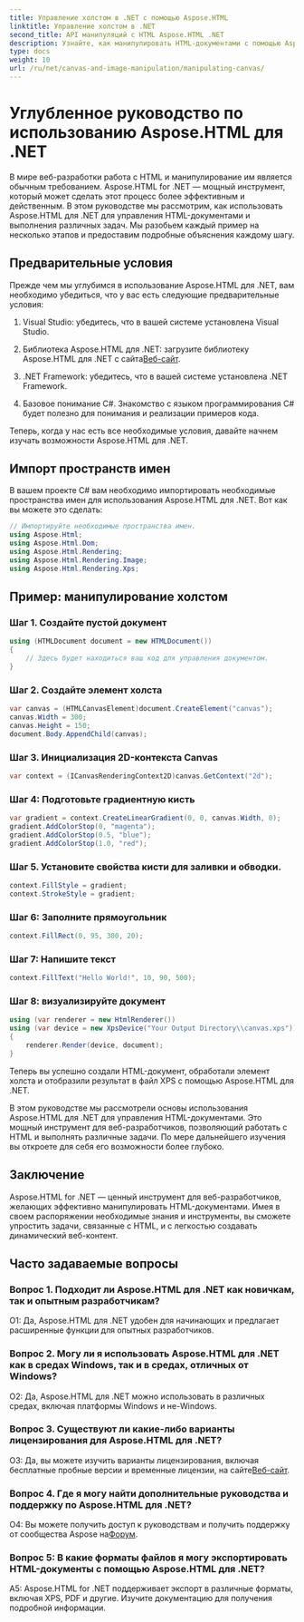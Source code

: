 ```yaml
---
title: Управление холстом в .NET с помощью Aspose.HTML
linktitle: Управление холстом в .NET
second_title: API манипуляций с HTML Aspose.HTML .NET
description: Узнайте, как манипулировать HTML-документами с помощью Aspose.HTML для .NET. В этом подробном руководстве рассматриваются основы, предварительные требования и пошаговые примеры.
type: docs
weight: 10
url: /ru/net/canvas-and-image-manipulation/manipulating-canvas/
---
```

# Углубленное руководство по использованию Aspose.HTML для .NET

В мире веб-разработки работа с HTML и манипулирование им является обычным требованием. Aspose.HTML for .NET — мощный инструмент, который может сделать этот процесс более эффективным и действенным. В этом руководстве мы рассмотрим, как использовать Aspose.HTML для .NET для управления HTML-документами и выполнения различных задач. Мы разобьем каждый пример на несколько этапов и предоставим подробные объяснения каждому шагу.

## Предварительные условия

Прежде чем мы углубимся в использование Aspose.HTML для .NET, вам необходимо убедиться, что у вас есть следующие предварительные условия:

1. Visual Studio: убедитесь, что в вашей системе установлена Visual Studio.

2.  Библиотека Aspose.HTML для .NET: загрузите библиотеку Aspose.HTML для .NET с сайта[Веб-сайт](https://releases.aspose.com/html/net/).

3. .NET Framework: убедитесь, что в вашей системе установлена .NET Framework.

4. Базовое понимание C#. Знакомство с языком программирования C# будет полезно для понимания и реализации примеров кода.

Теперь, когда у нас есть все необходимые условия, давайте начнем изучать возможности Aspose.HTML для .NET.

## Импорт пространств имен

В вашем проекте C# вам необходимо импортировать необходимые пространства имен для использования Aspose.HTML для .NET. Вот как вы можете это сделать:

```csharp
// Импортируйте необходимые пространства имен.
using Aspose.Html;
using Aspose.Html.Dom;
using Aspose.Html.Rendering;
using Aspose.Html.Rendering.Image;
using Aspose.Html.Rendering.Xps;
```

## Пример: манипулирование холстом

### Шаг 1. Создайте пустой документ

```csharp
using (HTMLDocument document = new HTMLDocument())
{
    // Здесь будет находиться ваш код для управления документом.
}
```

### Шаг 2. Создайте элемент холста

```csharp
var canvas = (HTMLCanvasElement)document.CreateElement("canvas");
canvas.Width = 300;
canvas.Height = 150;
document.Body.AppendChild(canvas);
```

### Шаг 3. Инициализация 2D-контекста Canvas

```csharp
var context = (ICanvasRenderingContext2D)canvas.GetContext("2d");
```

### Шаг 4: Подготовьте градиентную кисть

```csharp
var gradient = context.CreateLinearGradient(0, 0, canvas.Width, 0);
gradient.AddColorStop(0, "magenta");
gradient.AddColorStop(0.5, "blue");
gradient.AddColorStop(1.0, "red");
```

### Шаг 5. Установите свойства кисти для заливки и обводки.

```csharp
context.FillStyle = gradient;
context.StrokeStyle = gradient;
```

### Шаг 6: Заполните прямоугольник

```csharp
context.FillRect(0, 95, 300, 20);
```

### Шаг 7: Напишите текст

```csharp
context.FillText("Hello World!", 10, 90, 500);
```

### Шаг 8: визуализируйте документ

```csharp
using (var renderer = new HtmlRenderer())
using (var device = new XpsDevice("Your Output Directory\\canvas.xps"))
{
    renderer.Render(device, document);
}
```

Теперь вы успешно создали HTML-документ, обработали элемент холста и отобразили результат в файл XPS с помощью Aspose.HTML для .NET.

В этом руководстве мы рассмотрели основы использования Aspose.HTML для .NET для управления HTML-документами. Это мощный инструмент для веб-разработчиков, позволяющий работать с HTML и выполнять различные задачи. По мере дальнейшего изучения вы откроете для себя его возможности более глубоко.

## Заключение

Aspose.HTML for .NET — ценный инструмент для веб-разработчиков, желающих эффективно манипулировать HTML-документами. Имея в своем распоряжении необходимые знания и инструменты, вы сможете упростить задачи, связанные с HTML, и с легкостью создавать динамический веб-контент.

## Часто задаваемые вопросы

### Вопрос 1. Подходит ли Aspose.HTML для .NET как новичкам, так и опытным разработчикам?

О1: Да, Aspose.HTML для .NET удобен для начинающих и предлагает расширенные функции для опытных разработчиков.

### Вопрос 2. Могу ли я использовать Aspose.HTML для .NET как в средах Windows, так и в средах, отличных от Windows?

О2: Да, Aspose.HTML для .NET можно использовать в различных средах, включая платформы Windows и не-Windows.

### Вопрос 3. Существуют ли какие-либо варианты лицензирования для Aspose.HTML для .NET?

 О3: Да, вы можете изучить варианты лицензирования, включая бесплатные пробные версии и временные лицензии, на сайте[Веб-сайт](https://purchase.aspose.com/buy).

### Вопрос 4. Где я могу найти дополнительные руководства и поддержку по Aspose.HTML для .NET?

 О4: Вы можете получить доступ к руководствам и получить поддержку от сообщества Aspose на[Форум](https://forum.aspose.com/).

### Вопрос 5: В какие форматы файлов я могу экспортировать HTML-документы с помощью Aspose.HTML для .NET?

A5: Aspose.HTML for .NET поддерживает экспорт в различные форматы, включая XPS, PDF и другие. Изучите документацию для получения подробной информации.
